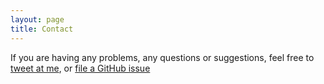 ```yaml
---
layout: page
title: Contact
---
```


If you are having any problems, any questions or suggestions, feel free to [tweet at me](https://twitter.com/intent/tweet?text=%40Androoodles), or [file a GitHub issue](https://github.com/AndrewCampbell17/AndrewCampbell17.github.io/issues/new)

